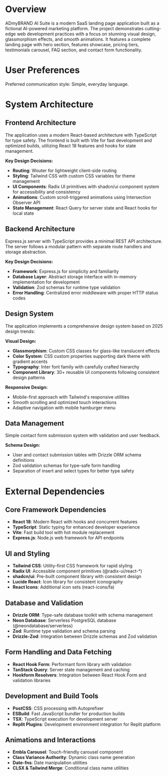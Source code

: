 # Overview

ADmyBRAND AI Suite is a modern SaaS landing page application built as a fictional AI-powered marketing platform. The project demonstrates cutting-edge web development practices with a focus on stunning visual design, glassmorphism effects, and smooth animations. It features a complete landing page with hero section, features showcase, pricing tiers, testimonials carousel, FAQ section, and contact form functionality.

# User Preferences

Preferred communication style: Simple, everyday language.

# System Architecture

## Frontend Architecture
The application uses a modern React-based architecture with TypeScript for type safety. The frontend is built with Vite for fast development and optimized builds, utilizing React 18 features and hooks for state management.

**Key Design Decisions:**
- **Routing**: Wouter for lightweight client-side routing
- **Styling**: Tailwind CSS with custom CSS variables for theme management
- **UI Components**: Radix UI primitives with shadcn/ui component system for accessibility and consistency
- **Animations**: Custom scroll-triggered animations using Intersection Observer API
- **State Management**: React Query for server state and React hooks for local state

## Backend Architecture
Express.js server with TypeScript provides a minimal REST API architecture. The server follows a modular pattern with separate route handlers and storage abstraction.

**Key Design Decisions:**
- **Framework**: Express.js for simplicity and familiarity
- **Database Layer**: Abstract storage interface with in-memory implementation for development
- **Validation**: Zod schemas for runtime type validation
- **Error Handling**: Centralized error middleware with proper HTTP status codes

## Design System
The application implements a comprehensive design system based on 2025 design trends:

**Visual Design:**
- **Glassmorphism**: Custom CSS classes for glass-like translucent effects
- **Color System**: CSS custom properties supporting dark theme with gradient accents
- **Typography**: Inter font family with carefully crafted hierarchy
- **Component Library**: 30+ reusable UI components following consistent design patterns

**Responsive Design:**
- Mobile-first approach with Tailwind's responsive utilities
- Smooth scrolling and optimized touch interactions
- Adaptive navigation with mobile hamburger menu

## Data Management
Simple contact form submission system with validation and user feedback.

**Schema Design:**
- User and contact submission tables with Drizzle ORM schema definitions
- Zod validation schemas for type-safe form handling
- Separation of insert and select types for better type safety

# External Dependencies

## Core Framework Dependencies
- **React 18**: Modern React with hooks and concurrent features
- **TypeScript**: Static typing for enhanced developer experience
- **Vite**: Fast build tool with hot module replacement
- **Express.js**: Node.js web framework for API endpoints

## UI and Styling
- **Tailwind CSS**: Utility-first CSS framework for rapid styling
- **Radix UI**: Accessible component primitives (@radix-ui/react-*)
- **shadcn/ui**: Pre-built component library with consistent design
- **Lucide React**: Icon library for consistent iconography
- **React Icons**: Additional icon sets (react-icons/fa)

## Database and Validation
- **Drizzle ORM**: Type-safe database toolkit with schema management
- **Neon Database**: Serverless PostgreSQL database (@neondatabase/serverless)
- **Zod**: Runtime type validation and schema parsing
- **Drizzle-Zod**: Integration between Drizzle schemas and Zod validation

## Form Handling and Data Fetching
- **React Hook Form**: Performant form library with validation
- **TanStack Query**: Server state management and caching
- **Hookform Resolvers**: Integration between React Hook Form and validation libraries

## Development and Build Tools
- **PostCSS**: CSS processing with Autoprefixer
- **ESBuild**: Fast JavaScript bundler for production builds
- **TSX**: TypeScript execution for development server
- **Replit Plugins**: Development environment integration for Replit platform

## Animations and Interactions
- **Embla Carousel**: Touch-friendly carousel component
- **Class Variance Authority**: Dynamic class name generation
- **Date-fns**: Date manipulation utilities
- **CLSX & Tailwind Merge**: Conditional class name utilities
